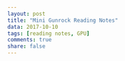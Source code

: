 ```yaml
---
layout: post
title: "Mini Gunrock Reading Notes"
data: 2017-10-10
tags: [reading notes, GPU]
comments: true
share: false
---
```

